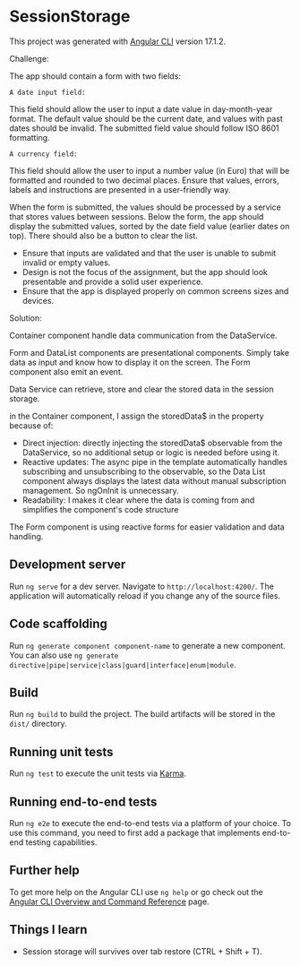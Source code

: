 # SessionStorage

This project was generated with [Angular CLI](https://github.com/angular/angular-cli) version 17.1.2.

Challenge:

The app should contain a form with two fields:

    A date input field:

This field should allow the user to input a date value in day-month-year format. The default value should be the current date, and values with past dates should be invalid. The submitted field value should follow ISO 8601 formatting.

    A currency field:

This field should allow the user to input a number value (in Euro) that will be formatted and rounded to two decimal places. Ensure that values, errors, labels and instructions are presented in a user-friendly way.

When the form is submitted, the values should be processed by a service that stores values between sessions.
Below the form, the app should display the submitted values, sorted by the date field value (earlier dates on top).
There should also be a button to clear the list.

- Ensure that inputs are validated and that the user is unable to submit invalid or empty values.
- Design is not the focus of the assignment, but the app should look presentable and provide a solid user experience.
- Ensure that the app is displayed properly on common screens sizes and devices.

Solution:

Container component handle data communication from the DataService.

Form and DataList components are presentational components. Simply take data as input and know how to display it on the screen. The Form component also emit an event.

Data Service can retrieve, store and clear the stored data in the session storage.

in the Container component, I assign the storedData$ in the property because of:

- Direct injection: directly injecting the storedData$ observable from the DataService, so no additional setup or logic is needed before using it.
- Reactive updates: The async pipe in the template automatically handles subscribing and unsubscribing to the observable, so the Data List component always displays the latest data without manual subscription management. So ngOnInit is unnecessary.
- Readability: I makes it clear where the data is coming from and simplifies the component's code structure

The Form component is using reactive forms for easier validation and data handling.

## Development server

Run `ng serve` for a dev server. Navigate to `http://localhost:4200/`. The application will automatically reload if you change any of the source files.

## Code scaffolding

Run `ng generate component component-name` to generate a new component. You can also use `ng generate directive|pipe|service|class|guard|interface|enum|module`.

## Build

Run `ng build` to build the project. The build artifacts will be stored in the `dist/` directory.

## Running unit tests

Run `ng test` to execute the unit tests via [Karma](https://karma-runner.github.io).

## Running end-to-end tests

Run `ng e2e` to execute the end-to-end tests via a platform of your choice. To use this command, you need to first add a package that implements end-to-end testing capabilities.

## Further help

To get more help on the Angular CLI use `ng help` or go check out the [Angular CLI Overview and Command Reference](https://angular.io/cli) page.

## Things I learn

- Session storage will survives over tab restore (CTRL + Shift + T).
